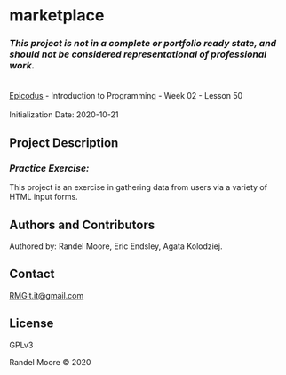 # marketplace
### _This project is not in a complete or portfolio ready state, and should not be considered representational of professional work._<br><br>
[Epicodus](https://www.epicodus.com/) - Introduction to Programming - Week 02 - Lesson 50<br><br>
Initialization Date: 2020-10-21

## Project Description
### _Practice Exercise:_<br>
This project is an exercise in gathering data from users via a variety of HTML input forms.
## Authors and Contributors
Authored by: Randel Moore, Eric Endsley, Agata Kolodziej.

## Contact
RMGit.it@gmail.com

## License

GPLv3

Randel Moore © 2020
